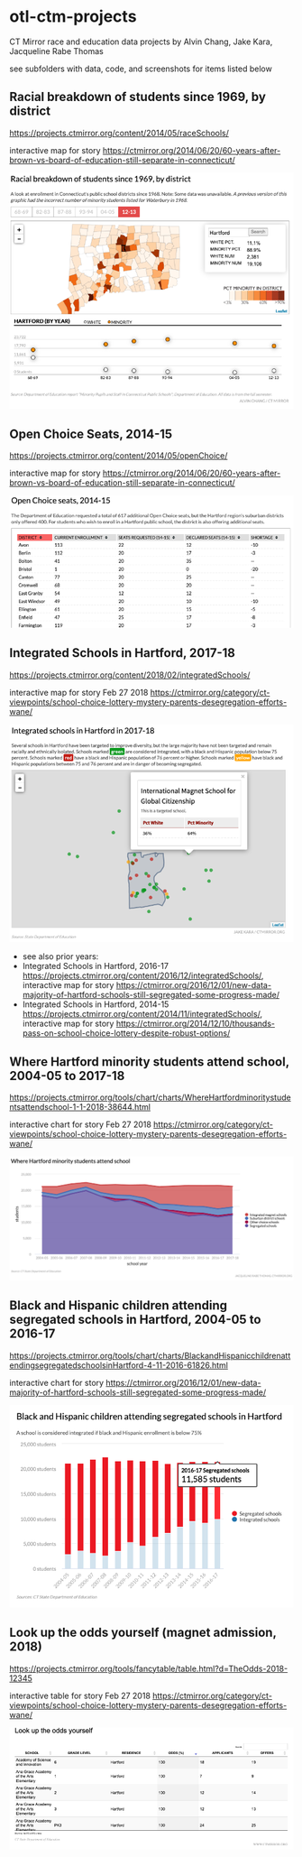 # otl-ctm-projects
CT Mirror race and education data projects by Alvin Chang, Jake Kara, Jacqueline Rabe Thomas

see subfolders with data, code, and screenshots for items listed below

## Racial breakdown of students since 1969, by district
https://projects.ctmirror.org/content/2014/05/raceSchools/

interactive map for story https://ctmirror.org/2014/06/20/60-years-after-brown-vs-board-of-education-still-separate-in-connecticut/

![screenshot](raceSchools-1969-2013/racial-breakdown.png)

## Open Choice Seats, 2014-15
https://projects.ctmirror.org/content/2014/05/openChoice/

interactive map for story https://ctmirror.org/2014/06/20/60-years-after-brown-vs-board-of-education-still-separate-in-connecticut/

![screenshot](openChoiceTable-1415/open-choice-seats.png)

## Integrated Schools in Hartford, 2017-18
https://projects.ctmirror.org/content/2018/02/integratedSchools/

interactive map for story Feb 27 2018 https://ctmirror.org/category/ct-viewpoints/school-choice-lottery-mystery-parents-desegregation-efforts-wane/

![screenshot](integratedSchools-1718/integrated-schools-in-hartford-1718.png)

- see also prior years:
- Integrated Schools in Hartford, 2016-17 https://projects.ctmirror.org/content/2016/12/integratedSchools/, interactive map for story https://ctmirror.org/2016/12/01/new-data-majority-of-hartford-schools-still-segregated-some-progress-made/
- Integrated Schools in Hartford, 2014-15 https://projects.ctmirror.org/content/2014/11/integratedSchools/, interactive map for story https://ctmirror.org/2014/12/10/thousands-pass-on-school-choice-lottery-despite-robust-options/

## Where Hartford minority students attend school, 2004-05 to 2017-18
https://projects.ctmirror.org/tools/chart/charts/WhereHartfordminoritystudentsattendschool-1-1-2018-38644.html

interactive chart for story Feb 27 2018 https://ctmirror.org/category/ct-viewpoints/school-choice-lottery-mystery-parents-desegregation-efforts-wane/

![screenshot](schoolHartfordMinorityStudents-1718/school-type-chart-1718.png)

## Black and Hispanic children attending segregated schools in Hartford, 2004-05 to 2016-17
https://projects.ctmirror.org/tools/chart/charts/BlackandHispanicchildrenattendingsegregatedschoolsinHartford-4-11-2016-61826.html

interactive chart for story https://ctmirror.org/2016/12/01/new-data-majority-of-hartford-schools-still-segregated-some-progress-made/

![screenshot](studentsSegregatedSchools-1617/students-in-segregated-schools-1617.png)

## Look up the odds yourself (magnet admission, 2018)
https://projects.ctmirror.org/tools/fancytable/table.html?d=TheOdds-2018-12345

interactive table for story Feb 27 2018 https://ctmirror.org/category/ct-viewpoints/school-choice-lottery-mystery-parents-desegregation-efforts-wane/

![screenshot](oddsMagnet-2018/odds-2018.png)
